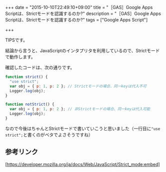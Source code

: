 +++
date = "2015-10-10T22:49:10+09:00"
title = "［GAS］Google Apps Scriptは、Strictモードを認識するのか?"
description = "［GAS］Google Apps Scriptは、Strictモードを認識するのか?"
tags = ["Google Apps Script"]

+++

TIPSです。

結論から言うと、JavaScriptのインタプリタを利用しているので、Strictモードで動作します。

確認したコードは、次の通りです。

```javascript
function strict() {
  "use strict";
  var obj = { p: 1, p: 2 }; // Strictモードの場合、同一keyは代入不可
  Logger.log(obj);
}

function notStrict() {
  var obj = { p: 1, p: 2 }; // 非Strictモードの場合、同一keyは代入可能
  Logger.log(obj);
}
```

なので今後はちゃんとStrictモードで書いていこうと思いました（一行目に`"use strict";`と書くのがベタでよさそうですね）

## 参考リンク

[https://developer.mozilla.org/ja/docs/Web/JavaScript/Strict_mode:embed]

